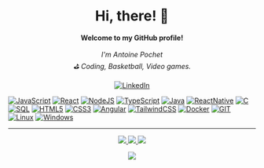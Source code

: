 <h1 align="center">Hi, there! 👋</h1>

<p align="center">
    <b>Welcome to my GitHub profile!</b><br><br>
    <i>
        I'm Antoine Pochet<br>
        ⛳ Coding, Basketball, Video games. <br>
    </i><br>
    <a href="https://www.linkedin.com/in/pocheta">
        <img src="https://img.shields.io/badge/LinkedIn-blue?style=flat-square&logo=linkedin" alt="LinkedIn">
    </a>
</p>

[![JavaScript](https://img.shields.io/badge/JavaScript-F7DF1E?style=for-the-badge&logo=javascript&logoColor=black)](https://github.com/pocheta)
[![React](https://img.shields.io/badge/React-20232A?style=for-the-badge&logo=react&logoColor=61DAFB)](https://github.com/pocheta)
[![NodeJS](https://img.shields.io/badge/Node.js-43853D?style=for-the-badge&logo=node.js&logoColor=white)](https://github.com/pocheta)
[![TypeScript](https://img.shields.io/badge/TypeScript-007ACC?style=for-the-badge&logo=typescript&logoColor=white)](https://github.com/pocheta)
[![Java](https://img.shields.io/badge/Java-ED8B00?style=for-the-badge&logo=openjdk&logoColor=white)](https://github.com/pocheta)
[![ReactNative](https://img.shields.io/badge/React_Native-20232A?style=for-the-badge&logo=react&logoColor=61DAFB)](https://github.com/pocheta)
[![C](https://img.shields.io/badge/C-00599C?style=for-the-badge&logo=c&logoColor=white)](https://github.com/pocheta)
[![SQL](https://img.shields.io/badge/MySQL-00000F?style=for-the-badge&logo=mysql&logoColor=white)](https://github.com/pocheta)
[![HTML5](https://img.shields.io/badge/HTML5-E34F26?style=for-the-badge&logo=html5&logoColor=white)](https://github.com/pocheta)
[![CSS3](https://img.shields.io/badge/CSS3-1572B6?style=for-the-badge&logo=css3&logoColor=white)](https://github.com/pocheta)
[![Angular](https://img.shields.io/badge/Angular-DD0031?style=for-the-badge&logo=angular&logoColor=white)](https://github.com/pocheta)
[![TailwindCSS](https://img.shields.io/badge/Tailwind_CSS-38B2AC?style=for-the-badge&logo=tailwind-css&logoColor=white)](https://github.com/pocheta)
[![Docker](https://img.shields.io/badge/docker-black?style=for-the-badge&logo=docker)](https://github.com/pocheta)
[![GIT](https://img.shields.io/badge/GIT-E44C30?style=for-the-badge&logo=git&logoColor=white)](https://github.com/pocheta)
[![Linux](https://img.shields.io/badge/Linux-FCC624?style=for-the-badge&logo=linux&logoColor=black)](https://github.com/pocheta)
[![Windows](https://img.shields.io/badge/Windows-0078D6?style=for-the-badge&logo=windows&logoColor=white)](https://github.com/pocheta)

<hr>

<p align="center">
  <a href="https://github.com/pocheta">
    <img src="http://github-profile-summary-cards.vercel.app/api/cards/profile-details?username=pocheta&theme=transparent" />
  </a>
  <a href="https://github.com/pocheta">
    <img src="https://github-readme-streak-stats.herokuapp.com/?user=pocheta&hide_border=true&card_width=338&theme=transparent" />
  </a>
  <a href="https://github.com/pocheta">
    <img src="http://github-profile-summary-cards.vercel.app/api/cards/stats?username=pocheta&theme=transparent" />
</p>

<p align="center">
  <a href="https://github.com/pocheta">
    <img src="https://komarev.com/ghpvc/?username=pocheta&color=blue&style=flat)" />
  </a>
</p>
